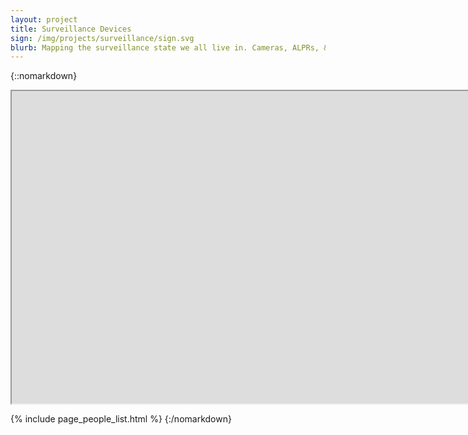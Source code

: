 ```yaml
---
layout: project
title: Surveillance Devices
sign: /img/projects/surveillance/sign.svg
blurb: Mapping the surveillance state we all live in. Cameras, ALPRs, & gunshot detectors.
---
```


{::nomarkdown}
<iframe
  title="OpenTrailStash"
  width="10000"
  height="500"
  src="https://overpass-ultra.us/#map&query=url:{{ "/ultra-maps/surveillance.ultra" | absolute_url }}">
</iframe>

{% include page_people_list.html %}
{:/nomarkdown}
